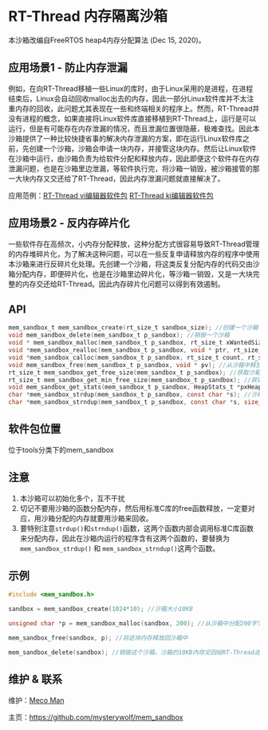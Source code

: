 # RT-Thread 内存隔离沙箱

本沙箱改编自FreeRTOS heap4内存分配算法 (Dec 15, 2020)。



## 应用场景1 - 防止内存泄漏

例如，在向RT-Thread移植一些Linux的库时，由于Linux采用的是进程，在进程结束后，Linux会自动回收malloc出去的内存，因此一部分Linux软件库并不太注重内存的回收，此问题尤其表现在一些和终端相关的程序上。然而，RT-Thread并没有进程的概念，如果直接将Linux软件库直接移植到RT-Thread上，运行是可以运行，但是有可能存在内存泄漏的情况，而且泄漏位置很隐蔽，极难查找。因此本沙箱提供了一种比较快捷省事的解决内存泄漏的方案，即在运行Linux软件库之前，先创建一个沙箱，沙箱会申请一块内存，并接管这块内存。然后让Linux软件在沙箱中运行，由沙箱负责为给软件分配和释放内存，因此即便这个软件存在内存泄漏问题，也是在沙箱里边泄漏，等软件执行完，将沙箱一销毁，被沙箱接管的那一大块内存又交还给了RT-Thread，因此内存泄漏问题就直接解决了。

应用范例：[RT-Thread vi编辑器软件包](https://github.com/RT-Thread-packages/vi)  [RT-Thread ki编辑器软件包](https://github.com/mysterywolf/ki)



## 应用场景2 - 反内存碎片化

一些软件存在高频次，小内存分配释放，这种分配方式很容易导致RT-Thread管理的内存堆碎片化，为了解决这种问题，可以在一些反复申请释放内存的程序中使用本沙箱来进行反碎片化处理。先创建一个沙箱，将这类反复分配内存的代码交由沙箱分配内存，即便碎片化，也是在沙箱里边碎片化，等沙箱一销毁，又是一大块完整的内存交还给RT-Thread。因此内存碎片化问题可以得到有效遏制。



## API

```c
mem_sandbox_t mem_sandbox_create(rt_size_t sandbox_size); //创建一个沙箱
void mem_sandbox_delete(mem_sandbox_t p_sandbox); //销毁一个沙箱
void * mem_sandbox_malloc(mem_sandbox_t p_sandbox, rt_size_t xWantedSize); //从沙箱中分配内存 malloc
void *mem_sandbox_realloc(mem_sandbox_t p_sandbox, void * ptr, rt_size_t size); //从沙箱中分配内存 realloc
void *mem_sandbox_calloc(mem_sandbox_t p_sandbox, rt_size_t count, rt_size_t size); //从沙箱中分配内存 calloc
void mem_sandbox_free(mem_sandbox_t p_sandbox, void * pv); //从沙箱中释放内存 free
rt_size_t mem_sandbox_get_free_size(mem_sandbox_t p_sandbox); //获取沙箱当前剩余的内存大小(字节)
rt_size_t mem_sandbox_get_min_free_size(mem_sandbox_t p_sandbox); //获取沙箱历史最低剩余内存大小(字节)
void mem_sandbox_get_stats(mem_sandbox_t p_sandbox, HeapStats_t *pxHeapStats); //获取沙箱当前状态(一般不会用到)
char *mem_sandbox_strdup(mem_sandbox_t p_sandbox, const char *s); //沙箱版strdup函数
char *mem_sandbox_strndup(mem_sandbox_t p_sandbox, const char *s, size_t n); //沙箱版strndup函数
```

## 软件包位置
位于tools分类下的mem_sandbox


## 注意

1. 本沙箱可以初始化多个，互不干扰
2. 切记不要用沙箱的函数分配内存，然后用标准C库的free函数释放，一定要对应，用沙箱分配的内存就要用沙箱来回收。
3. 要特别注意`strdup()`和`strndup()`函数，这两个函数内部会调用标准C库函数来分配内存，因此在沙箱内运行的程序含有这两个函数的，要替换为`mem_sandbox_strdup()` 和 `mem_sandbox_strndup()`这两个函数。



## 示例

```c
#include <mem_sandbox.h>

sandbox = mem_sandbox_create(1024*10); //沙箱大小10KB

unsigned char *p = mem_sandbox_malloc(sandbox, 200); //从沙箱中分配200字节

mem_sandbox_free(sandbox, p); //将这块内存释放回沙箱中

mem_sandbox_delete(sandbox); //销毁这个沙箱，沙箱的10KB内存交回给RT-Thread进行管理
```



## 维护 & 联系

维护：[Meco Man](https://github.com/mysterywolf)

主页：https://github.com/mysterywolf/mem_sandbox
